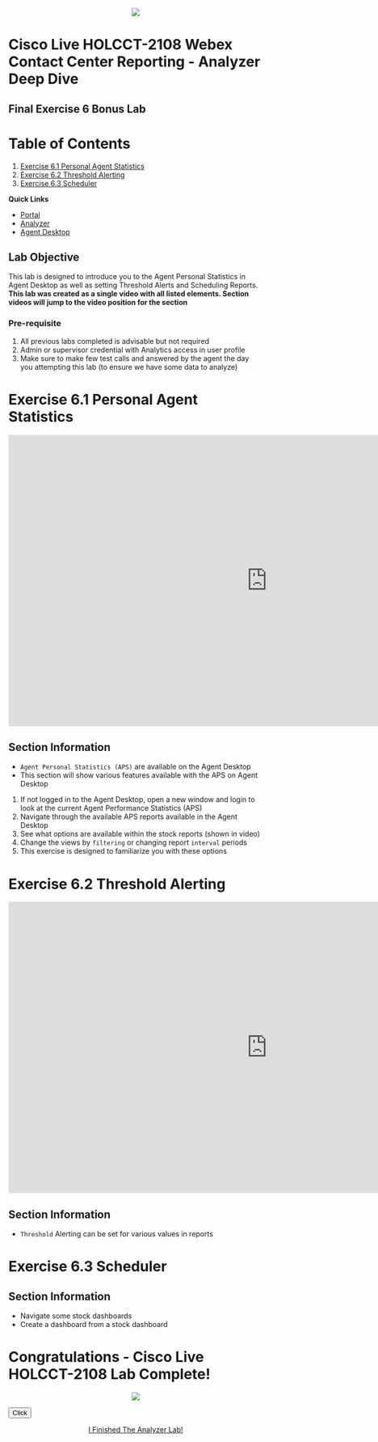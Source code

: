 <p align="center">
  <img src="https://ayankovs-ccp-s3.s3.eu-west-3.amazonaws.com/CiscoLiveLogo.jpg">
</p>

# Cisco Live HOLCCT-2108 Webex Contact Center Reporting - Analyzer Deep Dive
## Final Exercise 6 Bonus Lab


# Table of Contents
1. [Exercise 6.1 Personal Agent Statistics](#exercise-41-using-formulas-and-filters)
2. [Exercise 6.2 Threshold Alerting](#exercise-42-enhanced-field-compound-visualization-and-drill-down)
3. [Exercise 6.3 Scheduler](#exercise-42-enhanced-field-compound-visualization-and-drill-down)

**Quick Links**

* <a href="https://portal.wxcc-us1.cisco.com/portal" target="_blank">Portal</a>
* <a href="https://analyzer.wxcc-us1.cisco.com/analyzer/home" target="_blank">Analyzer</a>
* <a href="https://desktop.wxcc-us1.cisco.com" target="_blank">Agent Desktop</a>


## Lab Objective

This lab is designed to introduce you to the Agent Personal Statistics in Agent Desktop as well as setting Threshold Alerts and Scheduling Reports. 
**This lab was created as a single video with all listed elements.  Section videos will jump to the video position for the section**

### Pre-requisite

1. All previous labs completed is advisable but not required
2. Admin or supervisor credential with Analytics access in user profile
3. Make sure to make few test calls and answered by the agent the day you attempting this lab (to ensure we have some data to analyze)

# Exercise 6.1 Personal Agent Statistics

<iframe width="1024" height="576" src="https://youtube.com/embed/NBwnjKByJB4?rel=0" title="Exercise 6.1 Agent Personal Statistics" frameborder="0" allow="accelerometer; autoplay; clipboard-write; encrypted-media; gyroscope; picture-in-picture" allowfullscreen></iframe>


## Section Information
- `Agent Personal Statistics (APS)` are available on the Agent Desktop
- This section will show various features available with the APS on Agent Desktop

1. If not logged in to the Agent Desktop, open a new window and login to look at the current Agent Performance Statistics (APS)
2. Navigate through the available APS reports available in the Agent Desktop
3. See what options are available within the stock reports (shown in video)
4. Change the views by `filtering` or changing report `interval` periods
5. This exercise is designed to familiarize you with these options 

# Exercise 6.2 Threshold Alerting

<iframe width="1024" height="576" src="https://youtube.com/embed/NBwnjKByJB4?start=172" title="Exercise 6.1 Agent Personal Statistics" frameborder="0" allow="accelerometer; autoplay; clipboard-write; encrypted-media; gyroscope; picture-in-picture" allowfullscreen></iframe>

## Section Information
- `Threshold` Alerting can be set for various values in reports


# Exercise 6.3 Scheduler


## Section Information
- Navigate some stock dashboards
- Create a dashboard from a stock dashboard

# Congratulations - Cisco Live HOLCCT-2108 Lab Complete!

<p align="center">
<img src="https://user-images.githubusercontent.com/75790934/113780553-fe71f580-96f4-11eb-85c3-0fa7064794b5.gif">
</p>

<button onclick="window.location.href='https://user-images.githubusercontent.com/75790934/113780553-fe71f580-96f4-11eb-85c3-0fa7064794b5.gif';">Click</button>

<p align="center">
<a href="https://user-images.githubusercontent.com/75790934/113780553-fe71f580-96f4-11eb-85c3-0fa7064794b5.gif" target="_blank">I Finished The Analyzer Lab!</a>
</p>

